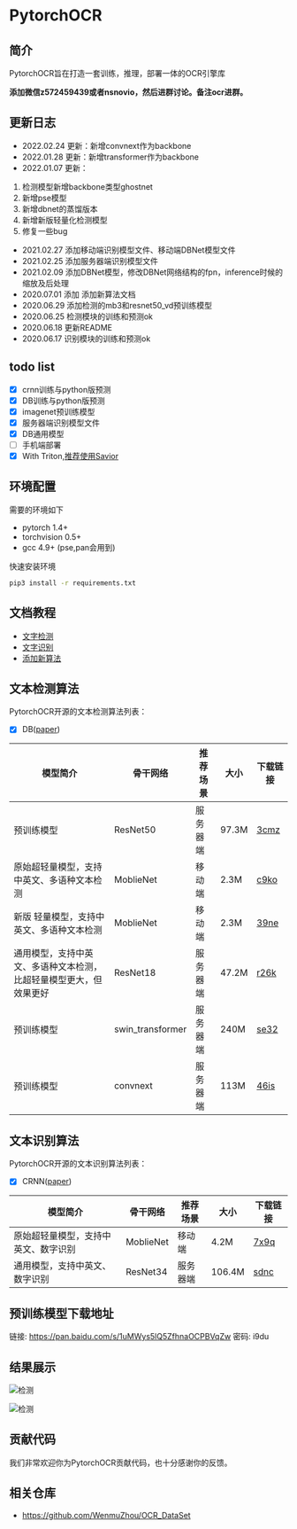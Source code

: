 # PytorchOCR

## 简介
PytorchOCR旨在打造一套训练，推理，部署一体的OCR引擎库

**添加微信z572459439或者nsnovio，然后进群讨论。备注ocr进群。**

## 更新日志
* 2022.02.24 更新：新增convnext作为backbone
* 2022.01.28 更新：新增transformer作为backbone
* 2022.01.07 更新：
1. 检测模型新增backbone类型ghostnet
2. 新增pse模型
3. 新增dbnet的蒸馏版本
4. 新增新版轻量化检测模型
5. 修复一些bug
* 2021.02.27 添加移动端识别模型文件、移动端DBNet模型文件
* 2021.02.25 添加服务器端识别模型文件
* 2021.02.09 添加DBNet模型，修改DBNet网络结构的fpn，inference时候的缩放及后处理
* 2020.07.01 添加 添加新算法文档
* 2020.06.29 添加检测的mb3和resnet50_vd预训练模型
* 2020.06.25 检测模块的训练和预测ok
* 2020.06.18 更新README
* 2020.06.17 识别模块的训练和预测ok

## todo list
* [x] crnn训练与python版预测
* [x] DB训练与python版预测
* [x] imagenet预训练模型
* [x] 服务器端识别模型文件
* [x] DB通用模型
* [ ] 手机端部署
* [x] With Triton,[推荐使用Savior](https://github.com/novioleo/Savior)

## 环境配置

需要的环境如下
* pytorch 1.4+
* torchvision 0.5+
* gcc 4.9+ (pse,pan会用到)

快速安装环境
```bash
pip3 install -r requirements.txt
```

## 文档教程
* [文字检测](doc/检测.md)
* [文字识别](doc/识别.md)
* [添加新算法](doc/添加新算法.md)

## 文本检测算法

PytorchOCR开源的文本检测算法列表：
- [x]  DB([paper](https://arxiv.org/abs/1911.08947))

| 模型简介                              | 骨干网络             | 推荐场景 | 大小    | 下载链接                                                     |
|-----------------------------------|------------------|  ----  |-------|----------------------------------------------------------|
| 预训练模型                             | ResNet50         | 服务器端| 97.3M | [ 3cmz](https://pan.baidu.com/s/1l4T0KX4W-PFy1EH5Nh9HSA) |
| 原始超轻量模型，支持中英文、多语种文本检测             | MoblieNet        | 移动端| 2.3M  | [c9ko](https://pan.baidu.com/s/1DpM_HzwYFgAJhjgUtQ7CCw)  |
| 新版 轻量模型，支持中英文、多语种文本检测             | MoblieNet        | 移动端| 2.3M  | [39ne](https://pan.baidu.com/s/1h52tjRYuWdcFEfXjQVYEFQ)  |
| 通用模型，支持中英文、多语种文本检测，比超轻量模型更大，但效果更好 | ResNet18         | 服务器端| 47.2M | [r26k](https://pan.baidu.com/s/1Pt1P0Z8b280AAjr9jLMqeg)  |
| 预训练模型                             | swin_transformer | 服务器端| 240M  | [se32](https://pan.baidu.com/s/1VhoxcjHrOLChwrp03JNwtg)  |
| 预训练模型                             | convnext         | 服务器端| 113M  | [46is](https://pan.baidu.com/s/1-XylC8SzrolKDp53NGApag)  |


## 文本识别算法
PytorchOCR开源的文本识别算法列表：
- [x]  CRNN([paper](https://arxiv.org/abs/1507.05717))

| 模型简介 | 骨干网络 | 推荐场景 |大小 |  下载链接 |
|  ----  | ----  |  ----  | ----  | ----  |
|原始超轻量模型，支持中英文、数字识别|MoblieNet| 移动端|4.2M|[7x9q](https://pan.baidu.com/s/1l2BhmrjO1ZtmNw5yWCdPZQ)|
|通用模型，支持中英文、数字识别|ResNet34| 服务器端|106.4M|[sdnc](https://pan.baidu.com/s/1gnFVXHW-nOz1r8c53u-QFQ)|


## 预训练模型下载地址
链接: https://pan.baidu.com/s/1uMWys5lQ5ZfhnaOCPBVqZw  密码: i9du

## 结果展示

![检测](doc/imgs/exampl1.png)

![检测](doc/imgs/exampl2.png)

## 贡献代码
我们非常欢迎你为PytorchOCR贡献代码，也十分感谢你的反馈。

## 相关仓库
* https://github.com/WenmuZhou/OCR_DataSet
